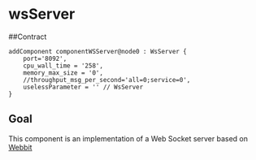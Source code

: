 # wsServer

##Contract
```
addComponent componentWSServer@node0 : WsServer {
    port='8092',
    cpu_wall_time = '258',
    memory_max_size = '0',
    //throughput_msg_per_second='all=0;service=0',
    uselessParameter = '' // WsServer
}
```

## Goal
This component is an implementation of a Web Socket server based on [Webbit](https://github.com/webbit/webbit)
